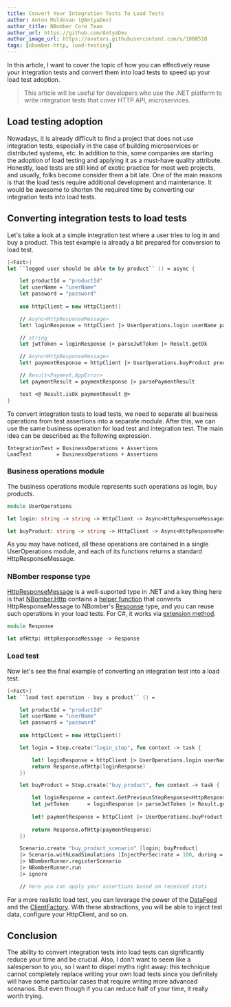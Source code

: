```yaml
---
title: Convert Your Integration Tests To Load Tests
author: Anton Moldovan (@AntyaDev)
author_title: NBomber Core Team
author_url: https://github.com/AntyaDev
author_image_url: https://avatars.githubusercontent.com/u/1080518
tags: [nbomber-http, load-testing]
---
```


In this article, I want to cover the topic of how you can effectively reuse your integration tests and convert them into load tests to speed up your load test adoption. 

> This article will be useful for developers who use the .NET platform to write integration tests that cover HTTP API, microservices.

## Load testing adoption

Nowadays, it is already difficult to find a project that does not use integration tests, especially in the case of building microservices or distributed systems, etc. In addition to this, some companies are starting the adoption of load testing and applying it as a must-have quality attribute. Honestly, load tests are still kind of exotic practice for most web projects, and usually, folks become consider them a bit late. One of the main reasons is that the load tests require additional development and maintenance. It would be awesome to shorten the required time by converting our integration tests into load tests.

## Converting integration tests to load tests

Let's take a look at a simple integration test where a user tries to log in and buy a product. This test example is already a bit prepared for conversion to load test. 

```fsharp
[<Fact>]
let ``logged user should be able to by product`` () = async {

    let productId = "productId"
    let userName = "userName"
    let password = "password"
    
    use httpClient = new HttpClient()

    // Async<HttpResponseMessage>
    let! loginResponse = httpClient |> UserOperations.login userName password

    // string
    let jwtToken = loginResponse |> parseJwtToken |> Result.getOk

    // Async<HttpResponseMessage>
    let! paymentResponse = httpClient |> UserOperations.buyProduct productId jwtToken

    // Result<Payment,AppError>
    let paymentResult = paymentResponse |> parsePaymentResult

    test <@ Result.isOk paymentResult @>
}
```

To convert integration tests to load tests, we need to separate all business operations from test assertions into a separate module. After this, we can use the same business operation for load test and integration test. The main idea can be described as the following expression.

```
IntegrationTest = BusinessOperations + Assertions
LoadTest        = BusinessOperations + Assertions
```

### Business operations module

The business operations module represents such operations as login, buy products. 

```fsharp
module UserOperations

let login: string -> string -> HttpClient -> Async<HttpResponseMessage>

let buyProduct: string -> string -> HttpClient -> Async<HttpResponseMessage>
```

As you may have noticed, all these operations are contained in a single UserOperations module, and each of its functions returns a standard HttpResponseMessage. 

### NBomber response type

[HttpResponseMessage](https://docs.microsoft.com/en-us/dotnet/api/system.net.http.httpresponsemessage?view=net-5.0) is a well-suported type in .NET and a key thing here is that [NBomber.Http](https://github.com/PragmaticFlow/NBomber.Http) contains a [helper function](https://github.com/PragmaticFlow/NBomber.Http/blob/dev/src/NBomber.Http/Api/FSharp.fs#L24) that converts HttpResponseMessage to NBomber's [Response](https://github.com/PragmaticFlow/NBomber/blob/dev/src/NBomber/Contracts/Contracts.fs#L17) type, and you can reuse such operations in your load tests. For C#, it works via [extension method](https://github.com/PragmaticFlow/NBomber.Http/blob/dev/src/NBomber.Http/Api/CSharp.fs#L44).

```fsharp
module Response

let ofHttp: HttpResponseMessage -> Response
```

### Load test

Now let's see the final example of converting an integration test into a load test.

```fsharp
[<Fact>]
let ``load test operation - buy a product`` () = 

    let productId = "productId"
    let userName = "userName"
    let password = "password"
    
    use httpClient = new HttpClient()

    let login = Step.create("login_step", fun context -> task {

        let! loginResponse = httpClient |> UserOperations.login userName password        
        return Response.ofHttp(loginResponse)
    })

    let buyProduct = Step.create("buy_product", fun context -> task {

        let loginResponse = context.GetPreviousStepResponse<HttpResponseMessage>()
        let jwtToken      = loginResponse |> parseJwtToken |> Result.getOk        
        
        let! paymentResponse = httpClient |> UserOperations.buyProduct productId jwtToken        
        
        return Response.ofHttp(paymentResponse)
    })

    Scenario.create "buy_product_scenario" [login; buyProduct]
    |> Scenario.withLoadSimulations [InjectPerSec(rate = 100, during = minutes 5)]
    |> NBomberRunner.registerScenario
    |> NBomberRunner.run
    |> ignore

    // here you can apply your assertions based on received stats
```

For a more realistic load test, you can leverage the power of the [DataFeed](https://nbomber.com/docs/general-concepts#datafeed) and the [ClientFactory](https://nbomber.com/docs/general-concepts#clientfactory). With these abstractions, you will be able to inject test data, configure your HttpClient, and so on.

## Conclusion

The ability to convert integration tests into load tests can significantly reduce your time and be crucial. Also, I don't want to seem like a salesperson to you, so I want to dispel myths right away: this technique cannot completely replace writing your own load tests since you definitely will have some particular cases that require writing more advanced scenarios. But even though if you can reduce half of your time, it really worth trying.